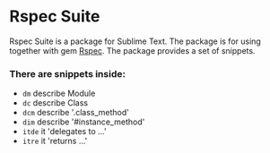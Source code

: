 # Rspec Suite

Rspec Suite is a package for Sublime Text.
The package is for using together with gem [Rspec](https://github.com/rspec/rspec).
The package provides a set of snippets.

### There are snippets inside:
* `dm` describe Module
* `dc` describe Class
* `dcm` describe '.class_method'
* `dim` describe '#instance_method'
* `itde` it 'delegates to ...'
* `itre` it 'returns ...'
